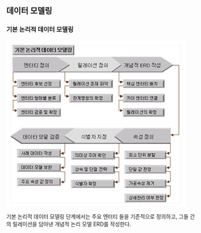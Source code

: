 ## 데이터 모델링


### __기본 논리적 데이터 모델링__

![basicmodel](../image/basicmodel.PNG)

기본 논리적 데이터 모델링 단계에서는 주요 엔터티 들을 기준적으로 정의하고, 
그들 간의 릴레이션을 담아낸 개념적 논리 모델 ERD를 작성한다.
  

